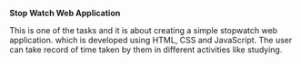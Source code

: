 **Stop Watch Web Application**

This is one of the tasks and it is about creating a simple stopwatch web application.
which is developed using HTML, CSS and JavaScript. The user can take record of time taken by them in different activities like studying.
